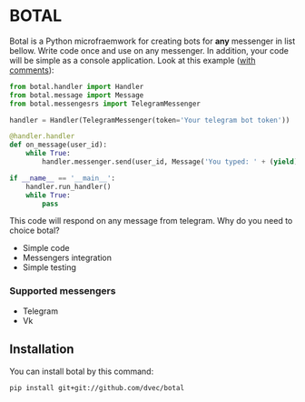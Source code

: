 # BOTAL
Botal is a Python microfraemwork for creating bots for **any** messenger in list bellow. Write code once and use on any messenger. In addition, your code will be simple as a console application. Look at this example ([with comments](https://github.com/dvec/botal/tree/master/examples/helloworld/helloworld.py)):
```python
from botal.handler import Handler
from botal.message import Message
from botal.messengesrs import TelegramMessenger

handler = Handler(TelegramMessenger(token='Your telegram bot token'))

@handler.handler
def on_message(user_id):
    while True:
        handler.messenger.send(user_id, Message('You typed: ' + (yield).text))

if __name__ == '__main__':
    handler.run_handler()
    while True:
        pass
```
This code will respond on any message from telegram. Why do you need to choice botal?
* Simple code
* Messengers integration
* Simple testing

### Supported messengers
* Telegram
* Vk

## Installation
You can install botal by this command:
```
pip install git+git://github.com/dvec/botal
```
